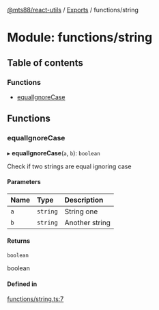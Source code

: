 [@mts88/react-utils](../README.md) / [Exports](../modules.md) / functions/string

# Module: functions/string

## Table of contents

### Functions

- [equalIgnoreCase](functions_string.md#equalignorecase)

## Functions

### equalIgnoreCase

▸ **equalIgnoreCase**(`a`, `b`): `boolean`

Check if two strings are equal ignoring case

#### Parameters

| Name | Type | Description |
| :------ | :------ | :------ |
| `a` | `string` | String one |
| `b` | `string` | Another string |

#### Returns

`boolean`

boolean

#### Defined in

[functions/string.ts:7](https://github.com/mts88/react-utils/blob/748ec10/lib/functions/string.ts#L7)
